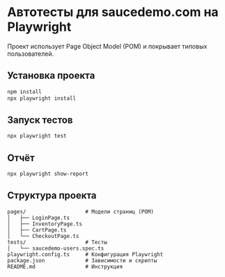 # Автотесты для saucedemo.com на Playwright

Проект использует Page Object Model (POM) и покрывает типовых пользователей.

## Установка проекта

```bash
npm install
npx playwright install
```

## Запуск тестов

```bash
npx playwright test
```

## Отчёт

```bash
npx playwright show-report
```

## Структура проекта

```
pages/                   # Модели страниц (POM)
│   ├── LoginPage.ts
│   ├── InventoryPage.ts
│   ├── CartPage.ts
│   └── CheckoutPage.ts
tests/                   # Тесты
│   └── saucedemo-users.spec.ts
playwright.config.ts     # Конфигурация Playwright
package.json             # Зависимости и скрипты
README.md                # Инструкция

```